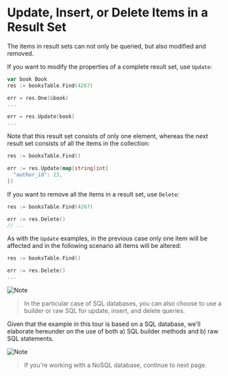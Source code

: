 # Update, Insert, or Delete Items in a Result Set

The items in result sets can not only be queried, but also modified and removed.

If you want to modify the properties of a complete result set, use `Update`:

```go
var book Book
res := booksTable.Find(4267)

err = res.One(&book)
...

err = res.Update(book)
...
```

Note that this result set consists of only one element, whereas the next result
set consists of all the items in the collection:

```go
res := booksTable.Find()

err := res.Update(map[string]int{
  "author_id": 23,
})
```

If you want to remove all the items in a result set, use `Delete`:

```go
res := booksTable.Find(4267)

err := res.Delete()
// ...
```

As with the `Update` examples, in the previous case only one item will be affected
and in the following scenario all items will be altered: 


```go
res := booksTable.Find()

err := res.Delete()
...
```

![Note](https://github.com/LizGoro90/db-tour/tree/master/static/img)
> In the particular case of SQL databases, you can also choose to use a builder or 
raw SQL for update, insert, and delete queries. 

Given that the example in this tour is based on a SQL database, we'll elaborate
hereunder on the use of both a) SQL builder methods and b) raw SQL statements.

![Note](https://github.com/LizGoro90/db-tour/tree/master/static/img)
> If you're working with a NoSQL database, continue to next page.
